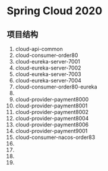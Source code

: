 # Spring Cloud 2020
## 项目结构
1. cloud-api-common
2. cloud-consumer-order80
3. cloud-eureka-server-7001
4. cloud-eureka-server-7002
5. cloud-eureka-server-7003
6. cloud-eureka-server-7004
7. cloud-consumer-order80-eureka
8. 
9. cloud-provider-payment8000
10. cloud-provider-payment8001
11. cloud-provider-payment8002
12. cloud-provider-payment8004
13. cloud-provider-payment8006
14. cloud-provider-payment9001
15. cloud-consumer-nacos-order83
16. 
17. 
18. 
19. 